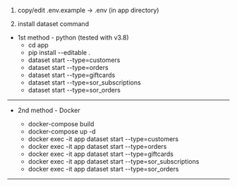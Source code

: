 1. copy/edit .env.example -> .env (in app directory)

2. install dataset command

* 1st method - python (tested with v3.8)
  * cd app
  * pip install --editable .
  * dataset start --type=customers
  * dataset start --type=orders
  * dataset start --type=giftcards
  * dataset start --type=sor_subscriptions
  * dataset start --type=sor_orders

-----

* 2nd method - Docker

  * docker-compose build 
  * docker-compose up -d
  * docker exec -it app dataset start --type=customers
  * docker exec -it app dataset start --type=orders
  * docker exec -it app dataset start --type=giftcards
  * docker exec -it app dataset start --type=sor_subscriptions
  * docker exec -it app dataset start --type=sor_orders

---

